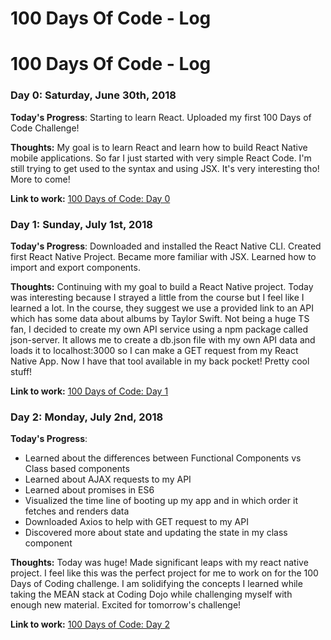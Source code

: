 # 100 Days Of Code - Log

# 100 Days Of Code - Log

### Day 0: Saturday, June 30th, 2018

**Today's Progress**: Starting to learn React. Uploaded my first 100 Days of Code Challenge!

**Thoughts:** My goal is to learn React and learn how to build React Native mobile applications. So far I just started with very simple React Code. I'm still trying to get used to the syntax and using JSX. It's very interesting tho! More to come!

**Link to work:** [100 Days of Code: Day 0](https://github.com/storrence88/100_days_of_code)


### Day 1: Sunday, July 1st, 2018

**Today's Progress**: Downloaded and installed the React Native CLI. Created first React Native Project. Became more familiar with JSX. Learned how to import and export components.

**Thoughts:** Continuing with my goal to build a React Native project. Today was interesting because I strayed a little from the course but I feel like I learned a lot. In the course, they suggest we use a provided link to an API which has some data about albums by Taylor Swift. Not being a huge TS fan, I decided to create my own API service using a npm package called json-server. It allows me to create a db.json file with my own API data and loads it to localhost:3000 so I can make a GET request from my React Native App. Now I have that tool available in my back pocket! Pretty cool stuff!

**Link to work:** [100 Days of Code: Day 1](https://github.com/storrence88/100_days_of_code/tree/master/day_1/albums)


### Day 2: Monday, July 2nd, 2018

**Today's Progress**: 
- Learned about the differences between Functional Components vs Class based components
- Learned about AJAX requests to my API
- Learned about promises in ES6
- Visualized the time line of booting up my app and in which order it fetches and renders data
- Downloaded Axios to help with GET request to my API
- Discovered more about state and updating the state in my class component

**Thoughts:** Today was huge! Made significant leaps with my react native project. I feel like this was the perfect project for me to work on for the 100 Days of Coding challenge. I am solidifying the concepts I learned while taking the MEAN stack at Coding Dojo while challenging myself with enough new material. Excited for tomorrow's challenge!

**Link to work:** [100 Days of Code: Day 2](https://github.com/storrence88/100_days_of_code/tree/master/day_2)
